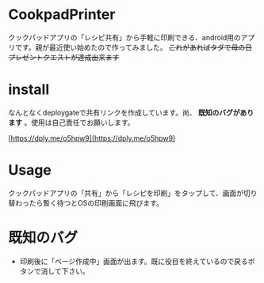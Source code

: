 # CookpadPrinter
クックパッドアプリの「レシピ共有」から手軽に印刷できる、android用のアプリです。親が最近使い始めたので作ってみました。 ~~これがあればタダで母の日プレゼントクエストが達成出来ます~~ 

# install
なんとなくdeploygateで共有リンクを作成しています。尚、 **既知のバグがあります** 。使用は自己責任でお願いします。

[https://dply.me/o5hpw9](https://dply.me/o5hpw9)

# Usage
クックパッドアプリの「共有」から「レシピを印刷」をタップして、画面が切り替わったら暫く待つとOSの印刷画面に飛びます。

# 既知のバグ
- 印刷後に「ページ作成中」画面が出ます。既に役目を終えているので戻るボタンで消して下さい。
